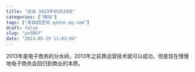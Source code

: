 ```yaml
---
title: "说说 2013年05月29日"
categories: ["嘀咕"]
tags: ["来自QQ空间 qzone.qq.com"]
draft: false
slug: "yx5BkY"
date: "2013-05-29 11:02:04"
---
```


2013年是电子商务的分水岭，2013年之前靠运营技术就可以成功，但是现在慢慢地电子商务会回归到商业的本质。
